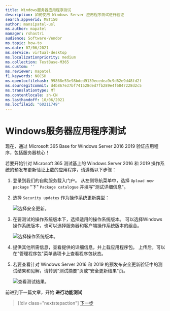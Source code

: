 ```yaml
---
title: Windows服务器应用程序测试
description: 如何使用 Windows Server 应用程序测试进行验证
search.appverid: MET150
author: mansipatel-usl
ms.author: mapatel
manager: rshastri
audience: Software-Vendor
ms.topic: how-to
ms.date: 07/06/2021
ms.service: virtual-desktop
ms.localizationpriority: medium
ms.collection: TestBase-M365
ms.custom: ''
ms.reviewer: mapatel
f1.keywords: NOCSH
ms.openlocfilehash: 99868e53e98bded9139ecedea9c9d62e9d48fd2f
ms.sourcegitcommit: d4b867e37bf741528ded7fb289e4f6847228d2c5
ms.translationtype: MT
ms.contentlocale: zh-CN
ms.lasthandoff: 10/06/2021
ms.locfileid: "60211749"
---
```

# <a name="windows-server-application-testing"></a>Windows服务器应用程序测试

现在，通过 Microsoft 365 Base for Windows Server 2016 2019 验证应用程序，包括服务器核心！

若要开始针对 Microsoft 365 测试基上的 Windows Server 2016 和 2019 操作系统的预发布更新验证上载的应用程序，请遵循以下步骤：

1. 登录到我们的自助服务载入门户。 从左侧导航菜单中，选择 `Upload new package` "下" `Package catalogue` 并填写"测试详细信息"。

2. 选择 `Security updates` 作为操作系统更新类型：

   ![选择安全更新。](Media/selecting-security-updates.png)

3. 在要测试的操作系统版本下，选择适用的操作系统版本。 可以选择Windows操作系统版本，也可以选择服务器和客户端操作系统版本的组合。

   ![选择操作系统版本。](Media/selecting-OS-versions.png)

4. 提供其他所需信息，查看提供的详细信息，并上载应用程序包。 上传后，可以在"管理程序包"菜单选项卡上查看程序包状态。

5. 若要查看针对 Windows Server 2016 和 2019 的预发布安全更新验证中的测试结果和见解，请转到"测试摘要"页或"安全更新结果"页。

   ![查看测试结果。](Media/access-test-results.png)

前进到下一篇文章，开始 **进行功能测试**
> [!div class="nextstepaction"]
> [下一步](functional.md)
